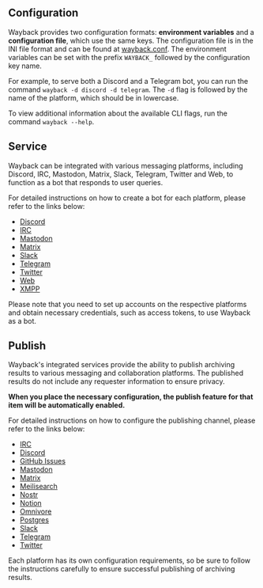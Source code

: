 ## Configuration

Wayback provides two configuration formats: **environment variables** and a **configuration file**, which use the same keys. The configuration file is in the INI file format and can be found at [wayback.conf](https://github.com/wabarc/wayback/blob/main/wayback.conf). The environment variables can be set with the prefix `WAYBACK_` followed by the configuration key name.

For example, to serve both a Discord and a Telegram bot, you can run the command `wayback -d discord -d telegram`. The `-d` flag is followed by the name of the platform, which should be in lowercase.

To view additional information about the available CLI flags, run the command `wayback --help`.

## Service

Wayback can be integrated with various messaging platforms, including Discord, IRC, Mastodon, Matrix, Slack, Telegram, Twitter and Web, to function as a bot that responds to user queries.

For detailed instructions on how to create a bot for each platform, please refer to the links below:

- [Discord](integrations/discord.md)
- [IRC](integrations/irc.md)
- [Mastodon](integrations/mastodon.md)
- [Matrix](integrations/matrix.md)
- [Slack](integrations/slack.md)
- [Telegram](integrations/telegram.md)
- [Twitter](integrations/twitter.md)
- [Web](integrations/web.md)
- [XMPP](integrations/xmpp.md)

Please note that you need to set up accounts on the respective platforms and obtain necessary credentials, such as access tokens, to use Wayback as a bot.

## Publish

Wayback's integrated services provide the ability to publish archiving results to various messaging and collaboration platforms. The published results do not include any requester information to ensure privacy.

**When you place the necessary configuration, the publish feature for that item will be automatically enabled.**

For detailed instructions on how to configure the publishing channel, please refer to the links below:

- [IRC](integrations/irc.md)
- [Discord](integrations/discord.md)
- [GitHub Issues](integrations/github.md)
- [Mastodon](integrations/mastodon.md)
- [Matrix](integrations/matrix.md)
- [Meilisearch](integrations/meilisearch.md)
- [Nostr](integrations/nostr.md)
- [Notion](integrations/notion.md)
- [Omnivore](integrations/omnivore.md)
- [Postgres](integrations/datastore.md)
- [Slack](integrations/slack.md)
- [Telegram](integrations/telegram.md)
- [Twitter](integrations/twitter.md)

Each platform has its own configuration requirements, so be sure to follow the instructions carefully to ensure successful publishing of archiving results.
